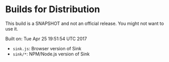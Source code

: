 # Builds for Distribution

This build is a SNAPSHOT and not an official release.  You might not want to use it.

Built on: Tue Apr 25 19:51:54 UTC 2017

* `sink.js`: Browser version of Sink
* `sink/*`: NPM/Node.js version of Sink

